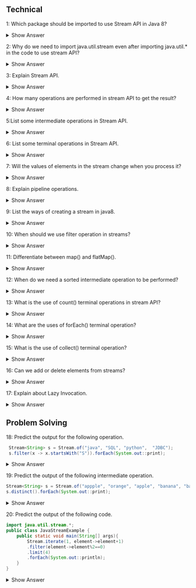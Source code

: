 ## Technical 
 1: Which package should be imported to use Stream API in Java 8?

 <details><summary> Show Answer</summary>

 java.util.stream includes all the classes and interfaces used for functional-type operations. 

 </details>

 2: Why do we need to import java.util.stream even after importing java.util.* in the code to use stream API?

  <details><summary> Show Answer</summary>

  - java.util.* will import all the direct classes and interfaces but not sub-classes/sub-packages.
  - stream class resides in the sub package java.util.stream package so it will not be included in java.util.*.

  </details>

  3: Explain Stream API.

  <details><summary> Show Answer</summary>

  - Stream API is a collection of objects which can be processed to get the desired result.
  - Example: If we want to filter the movies released in 2022 from the movie database.

  </details>

  4: How many operations are performed in stream API to get the result?

  <details><summary> Show Answer</summary>

- two operations -Intermediate and terminal operations.
- Intermediate - will process the stream to get the result (like a filter, or map).
- Terminal - it is the end of the stream to return the result.

</details>


5:List some intermediate operations in Stream API.

<details><summary> Show Answer</summary>

- Filter- select elements based on the condition passed
- Map - by applying the given function in the stream
- Sorted - used to sort the stream

</details>

6: List some terminal operations in Stream API.

<details><summary> Show Answer</summary>

- Collect- returns the result of intermediate operations.
- forEach- used to iterate through the elements of the stream
- reduce - to reduce the elements of the stream to one value

</details>

7: Will the values of elements in the stream change when you process it?

<details><summary> Show Answer</summary>

No, because stream API processes the elements as per pipelined operations without changing the values.

</details>

8: Explain pipeline operations.

<details><summary> Show Answer</summary>

- Stream API will take the stream of elements as the source, performs a pipeline of operations, and returns the  result 
- A pipeline of operations consists of a source, zero or more intermediate operations(filter, sort, map), and a terminal operation.

</details>

9: List the ways of creating a stream in java8.

<details><summary> Show Answer</summary>

- By creating Stream.of() method 
- Stream from a Collection using stream() & parallelStream() methods
- Stream from an Array using Arrays.stream()
- Stream using Stream.builder()
- By an Empty Stream using Stream.empty()
- Creating an infinite Stream using Stream.generate() method and Stream.iterate() method
- Creating Stream of a File

</details>

10: When should we use filter operation in streams?

<details><summary> Show Answer</summary>

- When we need to process and return a stream from another stream that satisfies a given condition we use filters in intermediate operations.
- Example: Return the movie list released in 2022 from the movie database.

</details>

11: Differentiate between map() and flatMap().

<details><summary> Show Answer</summary>

- map()- will work on the streams and transform the single input value into a single output.
- flatMap()- will work on the streams and transform the single input value into multiple outputs by flattening it.

</details>

12: When do we need a sorted intermediate operation to be performed?

<details><summary> Show Answer</summary>

- sorted can be used when we need to return the stream of elements in sorted order like sorting arrays.
- Example: return the student database sorted with their department ids.

</details>

13: What is the use of count() terminal operations in stream API?

<details><summary> Show Answer</summary>

- when we need the result of the stream to be finite numbers.
- Example: return the number of employees working in a particular department.

</details>

14: What are the uses of forEach() terminal operation?

<details><summary> Show Answer</summary>

- When we need to iterate the elements in the stream.
- This is the only operation that returns void.
- can call directly on collections or stream.

</details>

15: What is the use of collect() terminal operation?


<details><summary> Show Answer</summary>

- When we need to convert the source stream into collections by using intermediate operations. 
- Result stream may be of the list, set, map, etc.

</details>

 16: Can we add or delete elements from streams?

 <details><summary> Show Answer</summary>

 - No, we cannot add/ delete elements in the stream
 - we can only perform the operations on the stream
 - Stream does not store the data as well.

 </details>
 
 17: Explain about Lazy Invocation.

<details><summary> Show Answer</summary>

- Intermediate operations are lazy because they will be invoked if only required for the execution of terminal operations.
- But it is optimized and it can process large numbers of data with high performance.

</details>


## Problem Solving

18: Predict the output for the following operation.
``` java
 Stream<String> s = Stream.of("java", "SQL", "python",  "JDBC");
 s.filter(x -> x.startsWith("S")).forEach(System.out::print); 
 ```
 <details><summary> Show Answer</summary>

 - returns SQL
 - Here we are using the filter to return the result of the element starting with "S".

 </details>

 19: Predict the output of the following intermediate operation.
 ``` java
 Stream<String> s = Stream.of("appple", "orange", "apple", "banana", "banana");
 s.distinct().forEach(System.out::print); 
 ```

<details><summary> Show Answer</summary>

- returns orange
- distinct()- will return a stream from the source stream removing the duplicate elements.
 </details>



 20: Predict the output of the following code.

``` java
import java.util.stream.*;  
public class JavaStreamExample {  
    public static void main(String[] args){  
        Stream.iterate(1, element->element+1)  
        .filter(element->element%2==0)  
        .limit(4)  
        .forEach(System.out::println);  
    }  
} 
```

 <details><summary> Show Answer</summary>
   2<br>
   4<br>
   6<br>
   8<br>
 
   - iterate () is used to iterate through the elements in the stream.
   - filter() used to apply the condition on the stream 
   - forEach() is used to return the result from the stream after iteration.
 
</details>


